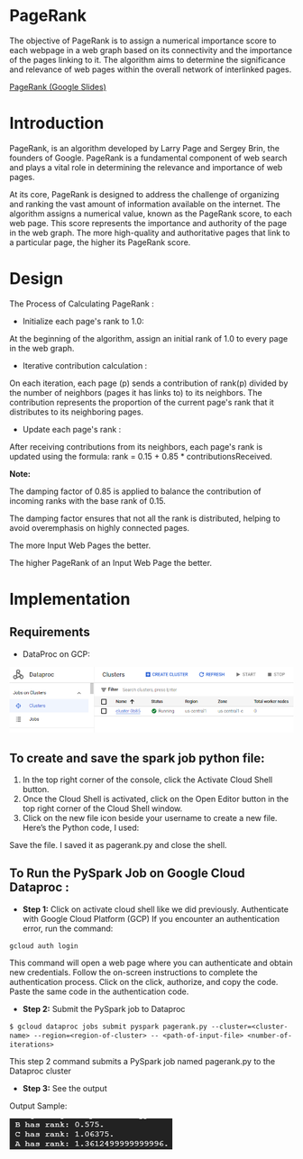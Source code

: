 # PageRank
The objective of PageRank is to assign a numerical importance score to each webpage in a web graph based on its connectivity and the importance of the pages linking to it. The algorithm aims to determine the significance and relevance of web pages within the overall network of interlinked pages.

 [PageRank (Google Slides)](https://docs.google.com/presentation/d/1IHXHAz43QLiH9H2HWAQXNT7e_2Lx1HDQ/edit?usp=sharing&ouid=100644709684739286941&rtpof=true&sd=true)
 
# Introduction

PageRank, is an algorithm developed by Larry Page and Sergey Brin, the founders of Google. PageRank is a fundamental component of web search and plays a vital role in determining the relevance and importance of web pages.

At its core, PageRank is designed to address the challenge of organizing and ranking the vast amount of information available on the internet. The algorithm assigns a numerical value, known as the PageRank score, to each web page. This score represents the importance and authority of the page in the web graph. The more high-quality and authoritative pages that link to a particular page, the higher its PageRank score.


# Design


The Process of Calculating PageRank :

* Initialize each page's rank to 1.0:

At the beginning of the algorithm, assign an initial rank of 1.0 to every page in the web graph.

* Iterative contribution calculation :

On each iteration, each page (p) sends a contribution of rank(p) divided by the number of neighbors (pages it has links to) to its neighbors.
The contribution represents the proportion of the current page's rank that it distributes to its neighboring pages.
* Update each page's rank :

After receiving contributions from its neighbors, each page's rank is updated using the formula: rank = 0.15 + 0.85 * contributionsReceived.

**Note:**

The damping factor of 0.85 is applied to balance the contribution of incoming ranks with the base rank of 0.15.

The damping factor ensures that not all the rank is distributed, helping to avoid overemphasis on highly connected pages.

The more Input Web Pages the better.

The higher PageRank of an Input Web Page the better.

# Implementation

## Requirements

* DataProc on GCP:

<img src="./img/cluster.png" alt="GCP" width="700"/>

## To create and save the spark job python file:
1. In the top right corner of the console, click the Activate Cloud Shell button.
2. Once the Cloud Shell is activated, click on the Open Editor button in the top right
corner of the Cloud Shell window.
3. Click on the new file icon beside your username to create a new file.
Here’s the Python code, I used:

Save the file. I saved it as pagerank.py and close the shell. 


## To Run the PySpark Job on Google Cloud Dataproc :

* **Step 1:** Click on activate cloud shell like we did previously. Authenticate with Google Cloud Platform (GCP)
If you encounter an authentication error, run the command:
```
gcloud auth login
```
This command will open a web page where you can authenticate and obtain new credentials.
Follow the on-screen instructions to complete the authentication process.
Click on the click, authorize, and copy the code. Paste the same code in the authentication
code.

* **Step 2:** Submit the PySpark job to Dataproc
```
$ gcloud dataproc jobs submit pyspark pagerank.py --cluster=<cluster-name> --region=<region-of-cluster> -- <path-of-input-file> <number-of-iterations>
```
This step 2 command submits a PySpark job named pagerank.py to the Dataproc cluster

* **Step 3:** See the output

Output Sample:

![Output](./img/output.png)


